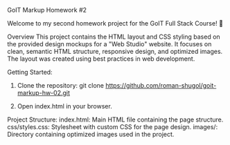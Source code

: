 GoIT Markup Homework #2

Welcome to my second homework project for the GoIT Full Stack Course! 🎨

Overview This project contains the HTML layout and CSS styling based on the
provided design mockups for a "Web Studio" website. It focuses on clean,
semantic HTML structure, responsive design, and optimized images. The layout was
created using best practices in web development.

Getting Started:

1. Clone the repository: git clone
   https://github.com/roman-shugol/goit-markup-hw-02.git

2. Open index.html in your browser.

Project Structure: index.html: Main HTML file containing the page structure.
css/styles.css: Stylesheet with custom CSS for the page design. images/:
Directory containing optimized images used in the project.
